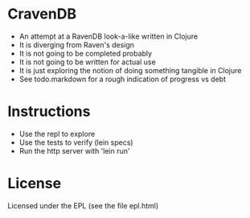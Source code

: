 # CravenDB

- An attempt at a RavenDB look-a-like written in Clojure
- It is diverging from Raven's design
- It is not going to be completed probably
- It is not going to be written for actual use
- It is just exploring the notion of doing something tangible in Clojure
- See todo.markdown for a rough indication of progress vs debt


# Instructions

- Use the repl to explore
- Use the tests to verify (lein specs)
- Run the http server with 'lein run'


# License

Licensed under the EPL (see the file epl.html)
